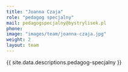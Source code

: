 ```yaml
---
title: "Joanna Czaja"
role: "pedagog specjalny"
mail: pedagogspecjalny@bystrylisek.pl
phone: 
image: "images/team/joanna-czaja.jpg"
weight: 2
layout: team
---
```


{{ site.data.descriptions.pedagog-specjalny }}